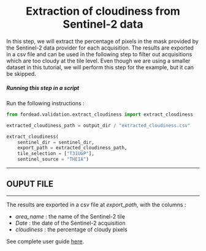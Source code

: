 # <div align="center"> Extraction of cloudiness from Sentinel-2 data </div>

In this step, we will extract the percentage of pixels in the mask provided by the Sentinel-2 data provider for each acquisition.
The results are exported in a csv file and can be used in the following step to filter out acquisitions which are too cloudy at the tile level. 
Even though we are using a smaller dataset in this tutorial, we will perform this step for the example, but it can be skipped.

##### Running this step in a script

Run the following instructions :

```python
from fordead.validation.extract_cloudiness import extract_cloudiness

extracted_cloudiness_path = output_dir / "extracted_cloudiness.csv"

extract_cloudiness(
	sentinel_dir = sentinel_dir, 
	export_path = extracted_cloudiness_path,
	tile_selection = ["T31UGP"],
	sentinel_source = "THEIA")
```

----------
## OUPUT FILE
----------
The results are exported in a csv file at *export_path*, with the columns :
- *area_name* : the name of the Sentinel-2 tile
- *Date* : the date of the Sentinel-2 acquisition
- *cloudiness* : the percentage of cloudy pixels


See complete user guide [here](https://fordead.gitlab.io/fordead_package/docs/user_guides/english/validation_tools/03_extract_cloudiness).
